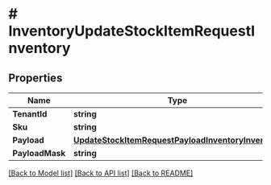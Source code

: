 # # InventoryUpdateStockItemRequestInventory


## Properties 


Name | Type | Description | Notes
------------ | ------------- | ------------- | -------------
**TenantId**| **string** |   | [optional]
**Sku**| **string** |   | [optional]
**Payload**| [**UpdateStockItemRequestPayloadInventoryInventory**](UpdateStockItemRequestPayloadInventory.md) |   | [optional]
**PayloadMask**| **string** |   | [optional]


[[Back to Model list]](../../README.md#models) [[Back to API list]](../../README.md#endpoints) [[Back to README]](../../README.md)

